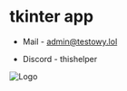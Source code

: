 # tkinter app

- Mail - admin@testowy.lol

- Discord - thishelper

![Logo](http://nurkowydyziu.ct8.pl/tkinter.png)
